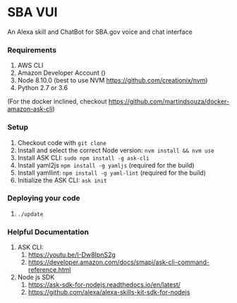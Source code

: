 # SBA VUI

An Alexa skill and ChatBot for SBA.gov voice and chat interface

### Requirements
1. AWS CLI
2. Amazon Developer Account ()
3. Node 8.10.0 (best to use NVM https://github.com/creationix/nvm)
4. Python 2.7 or 3.6

(For the docker inclined, checkout https://github.com/martindsouza/docker-amazon-ask-cli)

### Setup
1. Checkout code with `git clone`
1. Install and select the correct Node version: `nvm install && nvm use`
1. Install ASK CLI: `sudo npm install -g ask-cli` 
1. Install yaml2js `npm install -g yamljs` (required for the build)
1. Install yamllint: `npm install -g yaml-lint` (required for the build)
1. Initialize the ASK CLI: `ask init`

### Deploying your code
1. `./update`

### Helpful Documentation
1. ASK CLI: 
    1. https://youtu.be/I-Dw8IpnS2g
    1. https://developer.amazon.com/docs/smapi/ask-cli-command-reference.html
1. Node js SDK
    1. https://ask-sdk-for-nodejs.readthedocs.io/en/latest/
    1. https://github.com/alexa/alexa-skills-kit-sdk-for-nodejs
